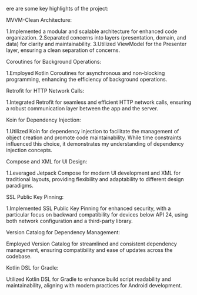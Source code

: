 ere are some key highlights of the project:

MVVM-Clean Architecture:

1.Implemented a modular and scalable architecture for enhanced code organization.
2.Separated concerns into layers (presentation, domain, and data) for clarity and maintainability.
3.Utilized ViewModel for the Presenter layer, ensuring a clean separation of concerns.

Coroutines for Background Operations:

1.Employed Kotlin Coroutines for asynchronous and non-blocking programming, enhancing the efficiency of background operations.

Retrofit for HTTP Network Calls:

1.Integrated Retrofit for seamless and efficient HTTP network calls, ensuring a robust communication layer between the app and the server.

Koin for Dependency Injection:

1.Utilized Koin for dependency injection to facilitate the management of object creation and promote code maintainability. While time constraints influenced this choice, it demonstrates my understanding of dependency injection concepts.

Compose and XML for UI Design:

1.Leveraged Jetpack Compose for modern UI development and XML for traditional layouts, providing flexibility and adaptability to different design paradigms.

SSL Public Key Pinning:

1.Implemented SSL Public Key Pinning for enhanced security, with a particular focus on backward compatibility for devices below API 24, using both network configuration and a third-party library.

Version Catalog for Dependency Management:

Employed Version Catalog for streamlined and consistent dependency management, ensuring compatibility and ease of updates across the codebase.

Kotlin DSL for Gradle:

Utilized Kotlin DSL for Gradle to enhance build script readability and maintainability, aligning with modern practices for Android development.
